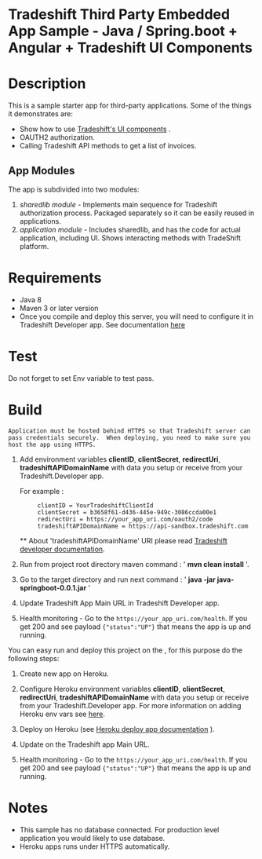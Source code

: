# Tradeshift Third Party Embedded App Sample - Java / Spring.boot + Angular + Tradeshift UI Components

# Description


This is a sample starter app for third-party applications. Some of the things it demonstrates are:

-  Show how to use  [Tradeshift's UI components](http://ui.tradeshift.com)  </a>.
-  OAUTH2 authorization.
-  Calling Tradeshift API methods to get a list of invoices.

App Modules
---------------------
The app is subdivided into two modules: 
1. *sharedlib module* - Implements main sequence for Tradeshift authorization process.  Packaged separately so it can be easily reused in applications.  
2. *application module* - Includes sharedlib, and has the code for actual application, including UI.  Shows interacting methods with TradeShift platform.

# Requirements

- Java 8
- Maven 3 or later version
- Once you compile and deploy this server, you will need to configure it in Tradeshift Developer app.  See documentation [here](http://apps.tradeshift.com/developers/documentation/#embedded-app)

# Test

Do not forget to set Env variable to test pass.

# Build

    Application must be hosted behind HTTPS so that Tradeshift server can pass credentials securely.  When deploying, you need to make sure you host the app using HTTPS.

1. Add environment variables **clientID**, **clientSecret**, **redirectUri**, **tradeshiftAPIDomainName** with data you setup or receive from your Tradeshift.Developer app.

    For example :

            clientID = YourTradeshiftClientId
            clientSecret = b3658f61-d436-445e-949c-3086ccda00e1
            redirectUri = https://your_app_uri.com/oauth2/code
            tradeshiftAPIDomainName = https://api-sandbox.tradeshift.com

     ** About 'tradeshiftAPIDomainName' URI please read [Tradeshift developer documentation](http://apps.tradeshift.com/developers/documentation/).

2. Run from project root directory maven command : ' **mvn clean install** '.

3. Go to the target directory and run next command : ' **java -jar java-springboot-0.0.1.jar** '

4. Update Tradeshift App Main URL in Tradeshift Developer app.

5. Health monitoring - Go to the  `https://your_app_uri.com/health`.  If you get 200 and see payload `{"status":"UP"}` that means the app is up and running.

You can easy run and deploy this project on the  , for this purpose do the following steps:

1. Create new app on Heroku.

2. Configure Heroku environment variables **clientID**, **clientSecret**, **redirectUri**, **tradeshiftAPIDomainName** with data you setup or receive from your Tradeshift.Developer app.
    For more information on adding Heroku env vars see [here](https://github.com/lorenwest/node-config/wiki/Environment-Variables).

3. Deploy on Heroku (see   [Heroku deploy app documentation](https://devcenter.heroku.com/articles/deploying-spring-boot-apps-to-heroku) ).

4. Update on the Tradeshift app Main URL.

5. Health monitoring - Go to the  `https://your_app_uri.com/health`.  If you get 200 and see payload `{"status":"UP"}` that means the app is up and running.

# Notes

- This sample has no database connected. For production level application you would likely to use database.
- Heroku apps runs under HTTPS automatically.

